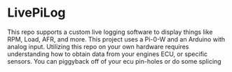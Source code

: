 # LivePiLog
This repo supports a custom live logging software to display things like RPM, Load, AFR, and more. This project uses a Pi-0-W and an Arduino with analog input. Utilizing this repo on your own hardware requires understanding how to obtain data from your engines ECU, or specific sensors. You can piggyback off of your ecu pin-holes or do some splicing
